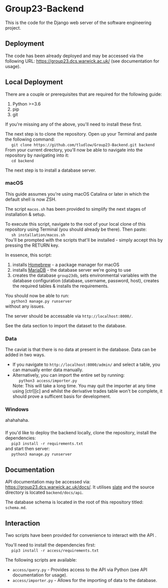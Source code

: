 # Group23-Backend
This is the code for the Django web server of the software engineering project. 

## Deployment
The code has been already deployed and may be accessed via the following URL:
https://group23.dcs.warwick.ac.uk/ (see documentation for usage).


## Local Deployment
There are a couple or prerequisites that are required for the following guide:
1. Python >=3.6
2. pip
3. git  

If you're missing any of the above, you'll need to install these first.

The next step is to clone the repository. Open up your Terminal and paste the following command:  
&nbsp;&nbsp;&nbsp;&nbsp; `git clone https://github.com/tludlow/Group23-Backend.git backend`  
From your current directory, you'll now be able to navigate into 
the repository by navigating into it:  
&nbsp;&nbsp;&nbsp;&nbsp; `cd backend`  


The next step is to install a database server.

### macOS
This guide assumes you're using macOS Catalina or later in which the default shell is now ZSH.

The script `macos.sh` has been provided to simplify the next stages of installation & setup.

To execute this script, navigate to the root of your local clone of this repository using Terminal (you should already be there). Then paste:  
&nbsp;&nbsp;&nbsp;&nbsp; `sh installation/macos.sh`  
You'll be prompted with the scripts that'll be installed - simply accept this by pressing the RETURN key. 

In essence, this script:
1. installs [Homebrew](https://brew.sh) - a package manager for macOS
2. installs [MariaDB](https://mariadb.org) - the database server we're going to use
3. creates the database `group23db`, sets environmental variables with the database configuration (database, username, password, host), creates the required tables & installs the requirements.

You should now be able to run:  
&nbsp;&nbsp;&nbsp;&nbsp; `python3 manage.py runserver`  
without any issues. 

The server should be accessable via `http://localhost:8000/`.

See the data section to import the dataset to the database.

### Data
The caviat is that there is no data at present in the database. Data can be added in two ways.
* If you navigate to  `http://localhost:8000/admin/` and select a table, you can manually enter data manually.
* Alternatively, you can import the entire set by running:  
&nbsp;&nbsp;&nbsp;&nbsp; `python3 access/importer.py`  
Note: This will take a long time. You may quit the importer at any time using [ctrl][c] and whilst the derivative trades table won't be complete, it should prove a sufficent basis for development.


### Windows
ahahahaha. 

###
If you'd like to deploy the backend locally, clone the repository, 
install the dependencies:  
&nbsp;&nbsp;&nbsp;&nbsp; `pip3 install -r requirements.txt`  
and start then server:  
&nbsp;&nbsp;&nbsp;&nbsp; `python3 manage.py runserver`

## Documentation
API documentation may be accessed via: https://group23.dcs.warwick.ac.uk/docs/. It utilises [slate](https://github.com/slatedocs/slate) and the source directory is located `backend/docs/api`.

The database schema is located in the root of this repository titled: `schema.md`.

## Interaction
Two scripts have been provided for convenience to interact with the API . 

You'll need to install the dependencies first:  
&nbsp;&nbsp;&nbsp;&nbsp; `pip3 install -r access/requirements.txt`  

The following scripts are available:
* `access/query.py` - Provides access to the API via Python (see API
  documentation for usage).
* `access/importer.py` - Allows for the importing of data to the database.
